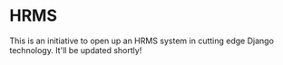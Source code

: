 # HRMS

This is an initiative to open up an HRMS system in cutting edge Django technology.
It'll be updated shortly!